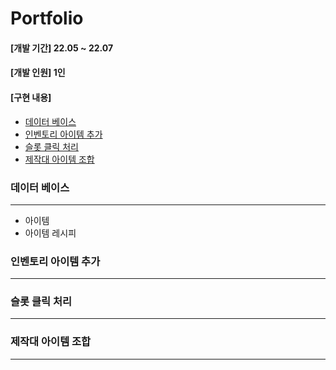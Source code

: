 # Portfolio

#### [개발 기간] 22.05 ~ 22.07
#### [개발 인원] 1인
#### [구현 내용]
+ [데이터 베이스](#데이터-베이스)
+ [인벤토리 아이템 추가](#인벤토리-아이템-추가)
+ [슬롯 클릭 처리](#슬롯-클릭-처리)
+ [제작대 아이템 조합](#제작대-아이템-조합)

### 데이터 베이스
---
+ 아이템
+ 아이템 레시피

### 인벤토리 아이템 추가
---


















### 슬롯 클릭 처리
---

















### 제작대 아이템 조합
---
